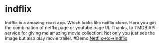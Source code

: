 # indflix
Indflix is a amazing react app. Which looks like netflix clone. Here you get the combination of netflix page or youtube page UI. Thanks, to TMDB API service for giving me amazing movie collection.
Not only you just see the image but also play movie trailer.
#Demo
[Netflix->to->indflix](https://indflix.vercel.app/)

